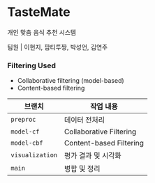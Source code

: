 # TasteMate
개인 맞춤 음식 추천 시스템
  
팀원 | 이현지, 팜티투짱, 박성언, 김연주

### **Filtering Used**  
* Collaborative filtering (model-based)
* Content-based filtering

| 브랜치           | 작업 내용                   |
| --------------- | ----------------------- |
| `preproc`     | 데이터 전처리             |
| `model-cf`      | Collaborative Filtering |
| `model-cbf`     | Content-based Filtering |
| `visualization` | 평가 결과 및 시각화             |
| `main`          | 병합 및 정리             |